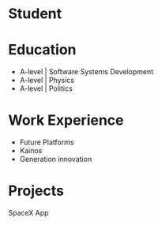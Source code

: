 # Student

# Education
- A-level | Software Systems Development
- A-level | Physics
- A-level | Politics

# Work Experience
- Future Platforms
- Kainos
- Generation innovation

# Projects
SpaceX App
